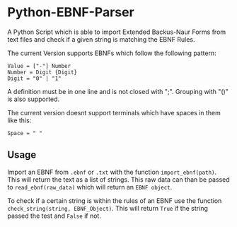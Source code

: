# Python-EBNF-Parser
A Python Script which is able to import Extended Backus-Naur Forms from text files and check if a given string is matching the EBNF Rules.

The current Version supports EBNFs which follow the following pattern:

```
Value = ["-"] Number
Number = Digit {Digit}
Digit = "0" | "1" 
```

A definition must be in one line and is not closed with ";". 
Grouping with "()" is also supported. 

The current version doesnt support terminals which have spaces in them like this:
```
Space = " "
``` 

## Usage
Import an EBNF from `.ebnf` or `.txt` with the function `import_ebnf(path)`. This will return the text as a list of strings.
This raw data can than be passed to `read_ebnf(raw_data)` which will return an `EBNF object`.

To check if a certain string is within the rules of an EBNF use the function `check_string(string, EBNF_Object)`.
This will return `True` if the string passed the test and `False` if not.
